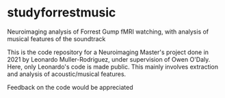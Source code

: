 # studyforrestmusic
Neuroimaging analysis of Forrest Gump fMRI watching, with analysis of musical features of the soundtrack

This is the code repository for a Neuroimaging Master's project done in 2021 by Leonardo Muller-Rodriguez, under supervision of Owen O'Daly.
Here, only Leonardo's code is made public. This mainly involves extraction and analysis of acoustic/musical features.

Feedback on the code would be appreciated 

